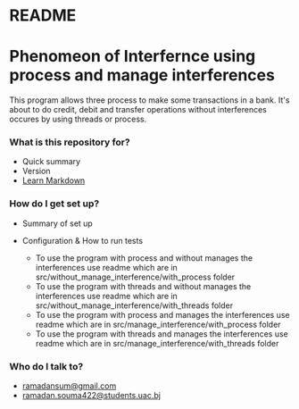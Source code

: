 # README #

# Phenomeon of Interfernce using process and manage interferences

This program allows three process to make some transactions in a bank.
It's about to do credit, debit and transfer operations without interferences occures by using threads or process.


### What is this repository for? ###

* Quick summary
* Version
* [Learn Markdown](https://bitbucket.org/tutorials/markdowndemo)

### How do I get set up? ###

* Summary of set up
 
* Configuration & How to run tests
   + To use the program with process and without manages the interferences use readme which are in src/without_manage_interference/with_process folder
   + To use the program with threads and without manages the interferences use readme which are in src/without_manage_interference/with_threads folder
   + To use the program with process and manages the interferences use readme which are in src/manage_interference/with_process folder
   + To use the program with threads and manages the interferences use readme which are in src/manage_interference/with_threads folder

### Who do I talk to? ###

* ramadansum@gmail.com
* ramadan.souma422@students.uac.bj